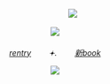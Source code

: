 ‎ ‎ ‎‎‎ ‎ ‎ ‎‎ ‎ ‎‎ ‎ ‎ ‎ ‎‎ ‎ ‎‎ ‎ ‎ ‎ ‎  ‎‎ ‎‎‎ ‎  ‎‎ ‎‎ ‎‎ ‎ ‎ ‎ ‎‎ ‎ ‎‎ ‎ ‎‎ ‎ ‎ ‎ ‎ ‎ ‎ ‎  ‎ ‎ ‎ ‎ ‎ ‎‎ ‎ ‎  ‎ ‎ ‎ ‎ ‎‎ ‎ ‎ ‎ ‎‎ ‎ ‎ ‎ ‎ ‎ ‎ ‎‎ ‎ ‎ ‎ ‎ ‎ ‎ ‎‎ ‎ ‎ ‎ ‎ ‎ ‎ ‎ ‎ ‎‎ ‎ ‎ ‎ ‎ ‎ ‎ ‎‎ ‎ ‎ ‎ ‎  ‎‎ ‎ ‎ ‎ ‎ ‎ ‎ ‎‎ ‎ ‎ ‎ ![](https://komarev.com/ghpvc/?username=guineapirate&color=4a578d&style=flat-plastic)   

<p align="center"> 
    <img src="https://files.catbox.moe/3od73e.png"/>
<h6 align="center">
<a href="https://rentry.co/carpto">rentry</a>   𖥔.   <a href="https://guineapirate.atabook.org/">‎‎新book</a>

<p align="center"> 
    <img src="https://files.catbox.moe/6x8w6x.png"/>
    
